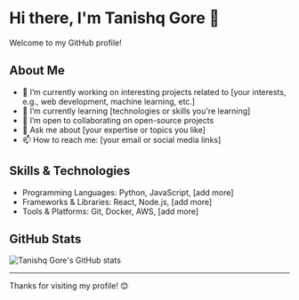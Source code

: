 # Hi there, I'm Tanishq Gore 👋

Welcome to my GitHub profile!

## About Me
- 🔭 I’m currently working on interesting projects related to [your interests, e.g., web development, machine learning, etc.]
- 🌱 I’m currently learning [technologies or skills you're learning]
- 👯 I’m open to collaborating on open-source projects
- 💬 Ask me about [your expertise or topics you like]
- 📫 How to reach me: [your email or social media links]

## Skills & Technologies
- Programming Languages: Python, JavaScript, [add more]
- Frameworks & Libraries: React, Node.js, [add more]
- Tools & Platforms: Git, Docker, AWS, [add more]

## GitHub Stats
![Tanishq Gore's GitHub stats](https://github-readme-stats.vercel.app/api?username=tanishqgore&show_icons=true&theme=radical)

---

Thanks for visiting my profile! 😊

